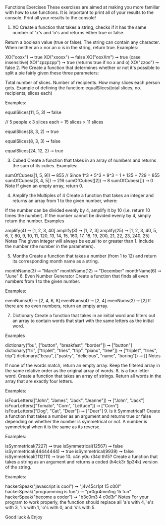 Functions Exercises
These exercises are aimed at making you more familiar with how to use functions. It is important to print all of your results to the console.
Print all your results to the console!
1. XO
Create a function that takes a string, checks if it has the same number of 'x's and 'o's and returns either true or false.

Return a boolean value (true or false).
The string can contain any character.
When neither an x nor an o is in the string, return true.
Examples:

XO("ooxx") ➞ true
XO("xooxx") ➞ false
XO("ooxXm") ➞ true (case insensitive)
XO("zpzpzpp") ➞ true (returns true if no x and o)
XO("zzoo") ➞ false
2. Pie
Create a function that determines whether or not it's possible to split a pie fairly given these three parameters:

Total number of slices.
Number of recipients.
How many slices each person gets.
Example of defining the function: equalSlices(total slices, no. recipients, slices each)

Examples:

equalSlices(11, 5, 3) ➞ false

// 5 people x 3 slices each = 15 slices > 11 slices

equalSlices(8, 3, 2) ➞ true

equalSlices(8, 3, 3) ➞ false

equalSlices(24, 12, 2) ➞ true

3. Cubed
Create a function that takes in an array of numbers and returns the sum of its cubes. Examples:

sumOfCubes([1, 5, 9]) ➞ 855
// Since 1^3 + 5^3 + 9^3 = 1 + 125 + 729 = 855
sumOfCubes([3, 4, 5]) ➞ 216
sumOfCubes([2]) ➞ 8
sumOfCubes([]) ➞ 0
Note If given an empty array, return 0.

4. Amplify the Multiples of 4
Create a function that takes an integer and returns an array from 1 to the given number, where:

If the number can be divided evenly by 4, amplify it by 10 (i.e. return 10 times the number).
If the number cannot be divided evenly by 4, simply return the number.
Examples

amplify(4) ➞ [1, 2, 3, 40]
amplify(3) ➞ [1, 2, 3]
amplify(25) ➞ [1, 2, 3, 40, 5, 6, 7, 80, 9, 10, 11, 120, 13, 14, 15, 160, 17, 18, 19, 200, 21, 22, 23, 240, 25]
Notes The given integer will always be equal to or greater than 1. Include the number (the number in the parameters).

5. Months
Create a function that takes a number (from 1 to 12) and return its corresponding month name as a string.

monthName(3) ➞ "March"
monthName(12) ➞ "December"
monthName(6) ➞ "June"
6. Even Number Generator
Create a function that finds all even numbers from 1 to the given number.

Examples:

evenNums(8) ➞ [2, 4, 6, 8]
evenNums(4) ➞ [2, 4]
evenNums(2) ➞ [2]
If there are no even numbers, return an empty array.

7. Dictionary
Create a function that takes in an initial word and filters out an array to contain words that start with the same letters as the initial word.

Examples

dictionary("bu", ["button", "breakfast", "border"]) ➞ ["button"]
dictionary("tri", ["triplet", "tries", "trip", "piano", "tree"]) ➞ ["triplet", "tries", trip"]
dictionary("beau", ["pastry", "delicious", "name", "boring"]) ➞ []
Notes

If none of the words match, return an empty array.
Keep the filtered array in the same relative order as the original array of words.
8. is a four letter word.
Create a function that takes an array of strings. Return all words in the array that are exactly four letters.

Examples:

isFourLetters(["John", "James", "Jack", "Jeanne"]) ➞ ["John", "Jack"]
isFourLetters(["Tomato", "Corn", "Lettuce"]) ➞ ["Corn"]
isFourLetters(["Dog", "Cat", "Deer"]) ➞ ["Deer"]
9. Is it Symmetrical?
Create a function that takes a number as an argument and returns true or false depending on whether the number is symmetrical or not. A number is symmetrical when it is the same as its reverse.

Examples:

isSymmetrical(7227) ➞ true
isSymmetrical(12567) ➞ false
isSymmetrical(44444444) ➞ true
isSymmetrical(9939) ➞ false
isSymmetrical(1112111) ➞ true
10. c4n y0u r34d th15?
Create a function that takes a string as an argument and returns a coded (h4ck3r 5p34k) version of the string.

Examples:

hackerSpeak("javascript is cool") ➞ "j4v45cr1pt 15 c00l"
hackerSpeak("programming is fun") ➞ "pr0gr4mm1ng 15 fun"
hackerSpeak("become a coder") ➞ "b3c0m3 4 c0d3r"
Notes For your program to work properly, the function should replace all 'a's with 4, 'e's with 3, 'i's with 1, 'o's with 0, and 's's with 5.

Good luck & Enjoy